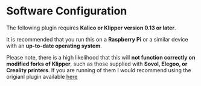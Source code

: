 # Software Configuration

The following plugin requires **Kalico or Klipper version 0.13 or later**.

It is recommended that you run this on a **Raspberry Pi** or a similar device with an **up-to-date operating system**.

Please note, there is a high likelihood that this will **not function correctly on modified forks of Klipper**, such as those supplied with **Sovol, Elegoo, or Creality printers**. If you are running of them I would recommend using the origianl plugin available [here](../../archive/classic-installation/klipper-configuration.md)

